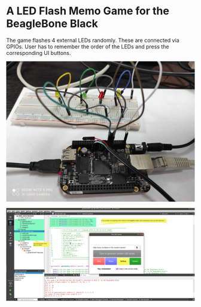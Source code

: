 # A LED Flash Memo Game for the BeagleBone Black

The game flashes 4 external LEDs randomly. These are connected via GPIOs. User has to remember the order of the LEDs and press the corresponding UI buttons.

![Wiring Image](/Images/BBB_Game.jpg)


![UI Image](/Images/2021-02-23_11-26-27.png)
